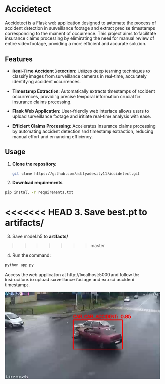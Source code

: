 # Accidetect

Accidetect is a Flask web application designed to automate the process of accident detection in surveillance footage and extract precise timestamps corresponding to the moment of occurrence. This project aims to facilitate insurance claims processing by eliminating the need for manual review of entire video footage, providing a more efficient and accurate solution.

## Features

- **Real-Time Accident Detection**: Utilizes deep learning techniques to classify images from surveillance cameras in real-time, accurately identifying accident occurrences.

- **Timestamp Extraction**: Automatically extracts timestamps of accident occurrences, providing precise temporal information crucial for insurance claims processing.

- **Flask Web Application**: User-friendly web interface allows users to upload surveillance footage and initiate real-time analysis with ease.

- **Efficient Claims Processing**: Accelerates insurance claims processing by automating accident detection and timestamp extraction, reducing manual effort and enhancing efficiency.

## Usage

1. **Clone the repository:**

   ```bash
   git clone https://github.com/adityadesity11/Accidetect.git
   ```

2. **Download requirements**
```bash
pip install -r requirements.txt
```
<<<<<<< HEAD
3. Save best.pt to **artifacts/**
=======
3. Save model.h5 to **artifacts/**
>>>>>>> master

4. Run the command:
```bash
python app.py
```
Access the web application at http://localhost:5000 and follow the instructions to upload surveillance footage and extract accident timestamps.







![Sample result](static/sample_output.jpg)
